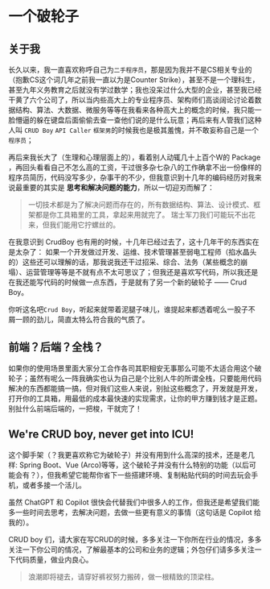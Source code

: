# 一个破轮子

## 关于我
长久以来，我一直喜欢称呼自己为`二手程序员`，那是因为我并不是CS相关专业的（抱歉CS这个词几年之前我一直以为是Counter Strike），甚至不是一个理科生，甚至九年义务教育之后就没有学过数学；我也没呆过什么大型的企业，甚至我已经干黄了六个公司了，所以当内些高大上的专业程序员、架构师们高谈阔论讨论着数据结构、算法、大数据、微服务等等在我看来各种高大上的概念的时候，我只能一脸懵逼的躲在键盘后面偷偷去查一查他们说的是什么玩意；再后来有人管我们这种人叫 `CRUD Boy` `API Caller` `框架男`的时候我也是极其羞愧，并不敢妄称自己是一个`程序员`；

再后来我长大了（生理和心理层面上的），看着别人动辄几十上百个W的 Package ，再回头看看自己不怎么高的工资，干过很多杂七杂八的工作确拿不出一份像样的程序员简历，代码没写多少，杂事干的不少，但我意识到十几年的编码经历对我来说最重要的其实是 **思考和解决问题的能力**，所以一切迎刃而解了：

> 一切技术都是为了解决问题而存在的，所有数据结构、算法、设计模式、框架都是你工具箱里的工具，拿起来用就完了。
> 瑞士军刀我们可能玩不出花来，但我们能用它拧螺丝的。

在我意识到 CrudBoy 也有用的时候，十几年已经过去了，这十几年干的东西实在是太杂了： 如果一个开发做过开发、运维、技术管理甚至弱电工程师（掐水晶头的）这些还可以理解的话，那我说我还干过招采、综合、法务（某些概念的崩塌）、运营管理等等是不就有点不太可思议了；但我还是喜欢写代码，所以我还是在我还能写代码的时候做一点东西，于是就有了另一个新的破轮子 —— Crud Boy。

你听这名吧`Crud Boy`，听起来就带着泥腿子味儿，谁提起来都透着呢么一股子不屑一顾的劲儿，简直太特么符合我的气质了。

## 前端？后端？全栈？
如果你的使用场景里面大家分工合作各司其职相安无事那么可能不太适合用这个破轮子；虽然有呢么一阵我确实也认为自己是个比别人牛的所谓全栈，只要能用代码解决的东西都能搞一搞，但对我们这些人来说，别扯这些概念了，开发就是开发，打开你的工具箱，用最低的成本最快速的实现需求，让你的甲方赚到钱才是正题。
别扯什么前端后端的，一把梭，干就完了！

## We're CRUD boy, never get into ICU!
这个脚手架（？我更喜欢称它为破轮子）并没有用到什么高深的技术，还是老几样: Spring Boot、Vue (Arco)等等，这个破轮子并没有什么特别的功能（以后可能会有？），但我希望它能帮你省下一些搭建环境、复制粘贴代码的时间去玩会手机，或者多接一个活儿。

虽然 ChatGPT 和 Copilot 很快会代替我们中很多人的工作，但我还是希望我们能多一些时间去思考，去解决问题，去做一些更有意义的事情（这句话是 Copilot 给我的）。

CRUD boy 们，请大家在写CRUD的时候，多多关注一下你所在行业的情况，多多关注一下你公司的情况，了解最基本的公司和业务的逻辑；外包仔们请多多关注一下代码质量，做业内良心。

> 浪潮即将褪去，请穿好裤衩努力搬砖，做一根精致的顶梁柱。
